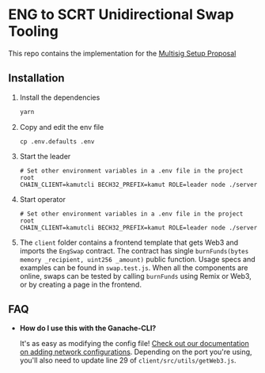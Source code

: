 # ENG to SCRT Unidirectional Swap Tooling

This repo contains the implementation for the [Multisig Setup Proposal](https://hackmd.io/AY1XxpRsQey1E-qB3iSyVg)

## Installation

1. Install the dependencies
   ```js
   yarn
   ```

2. Copy and edit the env file

    ```
    cp .env.defaults .env
    ```
    

3. Start the leader
    ```
    # Set other environment variables in a .env file in the project root
    CHAIN_CLIENT=kamutcli BECH32_PREFIX=kamut ROLE=leader node ./server
    ```
   
4. Start operator
    ```
    # Set other environment variables in a .env file in the project root
    CHAIN_CLIENT=kamutcli BECH32_PREFIX=kamut ROLE=leader node ./server
    ```
   
5. The `client` folder contains a frontend template that gets Web3 and imports the
    `EngSwap` contract. The contract has single `burnFunds(bytes memory _recipient, uint256 _amount)`
    public function. Usage specs and examples can be found in `swap.test.js`.
    When all the components are online, swaps can be tested by calling
    `burnFunds` using Remix or Web3, or by creating a page in the frontend.

## FAQ

* __How do I use this with the Ganache-CLI?__

    It's as easy as modifying the config file! [Check out our documentation on adding network configurations](http://truffleframework.com/docs/advanced/configuration#networks). Depending on the port you're using, you'll also need to update line 29 of `client/src/utils/getWeb3.js`.


